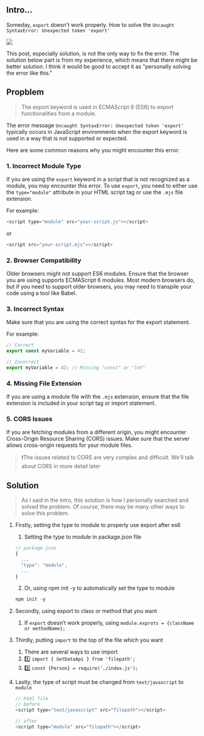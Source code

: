 ## Intro...
Someday, `export` doesn't work properly. How to solve the `Uncaught SyntaxError: Unexpected token 'export'`

![](https://github.com/jinscodes/Blog_nextJS/assets/87598134/57cd9e7e-c5bd-4ccc-81ae-5eed2e9364ec)

This post, especially solution, is not the only way to fix the error. The solution below part is from my experience, which means that there might be better solution. I think it would be good to accept it as "personally solving the error like this."

## Propblem
> The export keyword is used in ECMAScript 6 (ES6) to export functionalities from a module.

The error message `Uncaught SyntaxError: Unexpected token 'export'` typically occurs in JavaScript environments when the export keyword is used in a way that is not supported or expected. 

Here are some common reasons why you might encounter this error:

### 1. Incorrect Module Type
If you are using the `export` keyword in a script that is not recognized as a module, you may encounter this error. To use `export`, you need to either use the `type="module"` attribute in your HTML script tag or use the `.mjs` file extension.

For example:

```javascript
<script type="module" src="your-script.js"></script>
```

or

```javascript
<script src="your-script.mjs"></script>
```

### 2. Browser Compatibility
Older browsers might not support ES6 modules. Ensure that the browser you are using supports ECMAScript 6 modules. Most modern browsers do, but if you need to support older browsers, you may need to transpile your code using a tool like Babel.

### 3. Incorrect Syntax
Make sure that you are using the correct syntax for the export statement.

For example:

```javascript
// Correct
export const myVariable = 42;

// Incorrect
export myVariable = 42; // Missing "const" or "let"
```

### 4. Missing File Extension
If you are using a module file with the `.mjs` extension, ensure that the file extension is included in your script tag or import statement.

### 5. CORS Issues
If you are fetching modules from a different origin, you might encounter Cross-Origin Resource Sharing (CORS) issues. Make sure that the server allows cross-origin requests for your module files.

>❗️The issues related to CORS are very complex and difficult. We'll talk about CORS in more detail later

## Solution
> As I said in the intro, this solution is how I personally searched and solved the problem. Of course, there may be many other ways to solve this problem.

1. Firstly, setting the type to module to properly use export after es6
	1. Setting the type to module in package.json file

	```javascript
	// package.json
	{
	  ...
	  "type": "module",
	  ...
	}
	```

	2. Or, using npm init -y to automatically set the type to module

	```javascript
	npm init -y
	```

2. Secondly, using export to class or method that you want
	1. If `export` doesn’t work properly, using `module.exprots = {className or methodName};`

3. Thirdly, putting `import` to the top of the file which you want
	1. There are several ways to use import
	2. 1️⃣ `import { GetDataApi } from 'filepath';`
	3. 2️⃣ `const {Person} = require('./index.js');`

4. Lastly, the type of script must be changed from `text/javascript` to `module`
	```javascript
	// html file
	// before
	<script type="text/javascript" src="filepath"></script>

	// after
	<script type="module" src="filepath"></script>
	```